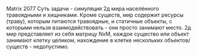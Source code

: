 Matrix 2077
Суть задачи - симуляция 2д мира населённого травоядными и хищниками. Кроме
существ, мир содержит ресурсы (траву), которым питаются травоядные, и
статичные объекты, с которыми нельзя взаимодействовать - они просто занимают
место.
2д мир представляет из себя матрицу NxM, каждое существо или объект
занимают клетку целиком, нахождение в клетке нескольких объектов/существ -
недопустимо.
